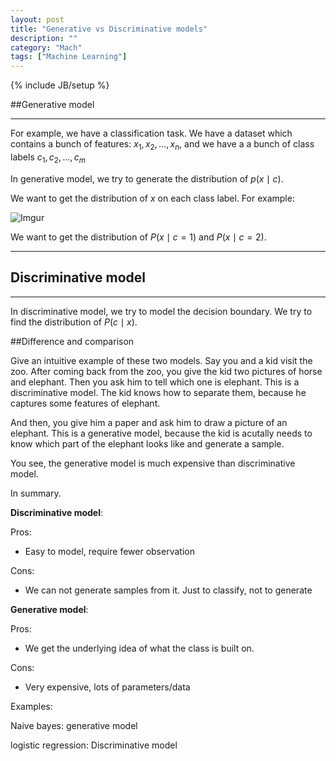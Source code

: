 ```yaml
---
layout: post
title: "Generative vs Discriminative models"
description: ""
category: "Mach"
tags: ["Machine Learning"]
---
```

{% include JB/setup %}

<!--more-->

##Generative model 

---

For example, we have a classification task. We have a dataset which contains a bunch of features:
$x_1, x_2, \dots, x_n$, and we have a a bunch of class labels $c_1, c_2, \dots, c_m$

In generative model, we try to generate the distribution of $p(x \mid c)$.

We want to get the distribution of $x$ on each class label. For example:

![Imgur](http://i.imgur.com/BGFVgNl.png?1)

We want to get the distribution of $P(x \mid c=1)$ and $P(x \mid c=2)$. 


---

## Discriminative model 

---

In discriminative model, we try to model the decision boundary. We try to find the 
distribution of $P(c \mid x)$.

##Difference and comparison

Give an intuitive example of these two models. Say you and a kid visit the zoo. After coming back from
the zoo, you give the kid two pictures of horse and elephant. Then you ask him to tell which one is 
elephant. This is a discriminative model. The kid knows how to separate them, because he captures some 
features of elephant.

And then, you give him a paper and ask him to draw a picture of an elephant. This is a generative model,
because the kid is acutally needs to know which part of the elephant looks like and generate a sample.

You see, the generative model is much expensive than discriminative model.

In summary.

**Discriminative model**:

Pros:

  + Easy to model, require fewer observation

Cons:

  + We can not generate samples from it. Just to classify, not to generate 

**Generative model**:

Pros:

  + We get the underlying idea of what the class is built on.

Cons:

  + Very expensive, lots of parameters/data

Examples:

Naive bayes: generative model 

logistic regression: Discriminative model
